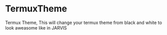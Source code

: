 # TermuxTheme
Termux Theme, This will change your termux theme from black and white to look aweasome like in JARVIS
